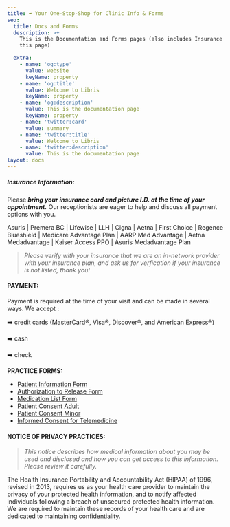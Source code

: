 ```yaml
---
title: ➡️ Your One-Stop-Shop for Clinic Info & Forms
seo:
  title: Docs and Forms
  description: >+
    This is the Documentation and Forms pages (also includes Insurance info on
    this page)

  extra:
    - name: 'og:type'
      value: website
      keyName: property
    - name: 'og:title'
      value: Welcome to Libris
      keyName: property
    - name: 'og:description'
      value: This is the documentation page
      keyName: property
    - name: 'twitter:card'
      value: summary
    - name: 'twitter:title'
      value: Welcome to Libris
    - name: 'twitter:description'
      value: This is the documentation page
layout: docs
---
```

##### **Insurance Information:**

Please ***bring your insurance card and picture I.D. at the time of your appointment.*** Our receptionists are eager to help and discuss all payment options with you.

Asuris | Premera BC | Lifewise | LLH | Cigna | Aetna | First Choice | Regence Blueshield | Medicare Advantage Plan | AARP Med Advantage | Aetna Medadvantage | Kaiser Access PPO | Asuris Medadvantage Plan

> *Please verify with your insurance that we are an  in-network provider with your insurance plan, and ask us for verfication if your insurance is not listed, thank you!*

#### **PAYMENT:**

Payment is required at the time of your visit and can be made in several ways. We accept :

➡️ credit cards (MasterCard®, Visa®, Discover®, and American Express®)

➡️ cash

➡️ check

**PRACTICE FORMS:**

*   [Patient Information Form](https://www.dropbox.com/s/jsppq1iehwi72yw/PatientInformation.pdf?dl=0)
*   [Authorization to Release Form](https://www.dropbox.com/s/x8lruhdyvcos3gm/AuthorizationForm.pdf?dl=0)
*   [Medication List Form](https://www.dropbox.com/s/coyjdzwgtgmzfjh/MedicationList.pdf?dl=0)
*   [Patient Consent Adult](https://www.dropbox.com/s/k0uiuyil6wmoa3s/PrivConAdult.pdf?dl=0)
*   [Patient Consent Minor](https://www.dropbox.com/s/7m3ta3w61vv5dv2/PrivConMinor.pdf?dl=0)
*   [Informed Consent for Telemedicine](https://www.dropbox.com/s/1pch39gahsxzu21/Informed%20Consent%20for%20Telemedicine%20Services.pdf?dl=0)

#### **NOTICE OF PRIVACY PRACTICES:**

> *This notice describes how medical information about you may be used and disclosed and how you can get access to this information. Please review it carefully.*

The Health Insurance Portability and Accountability Act (HIPAA) of 1996, revised in 2013, requires us as your health care provider to maintain the privacy of your protected health information, and to notify affected individuals following a breach of unsecured protected health information.  We are required to maintain these records of your health care and are dedicated to maintaining confidentiality.

